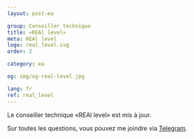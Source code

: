 ```yaml
---
layout: post-ea

group: Conseiller technique
title: «REAl level»
meta: REAl level
logo: real_level.svg
order: 2

category: ea

og: img/og-real-level.jpg

lang: fr
ref: real_level
---
```


Le conseiller technique «REAl level» est mis à jour.

Sur toutes les questions, vous pouvez me joindre via <a href="https://t.me/chutkoy" target="_blank">Telegram</a>.
